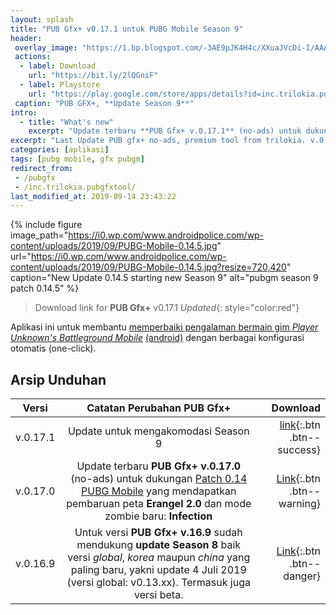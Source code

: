 ```yaml
---
layout: splash
title: "PUB Gfx+ v0.17.1 untuk PUBG Mobile Season 9"
header:
 overlay_image: "https://1.bp.blogspot.com/-3AE9pJK4H4c/XXuaJVcDi-I/AAAAAAAAPt0/vJyC67GKua4FgMH44HxYbBmQ2Y2v6LJAACLcBGAsYHQ/s1600/season-9.jpg"
 actions:
  - label: Download
    url: "https://bit.ly/2lQGniF"
  - label: Playstore
    url: "https://play.google.com/store/apps/details?id=inc.trilokia.pubgfxtool"
 caption: "PUB GFX+, **Update Season 9**"
intro:
  - title: "What's new"
    excerpt: "Update terbaru **PUB Gfx+ v.0.17.1** (no-ads) untuk dukungan Patch PUBGM Season 9"
excerpt: "Last Update PUB gfx+ no-ads, premium tool from trilokia. v.0.17.1" 
categories: [aplikasi]
tags: [pubg mobile, gfx pubgm]
redirect_from:
 - /pubgfx
 - /inc.trilokia.pubgfxtool/
last_modified_at: 2019-09-14 23:43:22
---
```

{% include figure image_path="https://i0.wp.com/www.androidpolice.com/wp-content/uploads/2019/09/PUBG-Mobile-0.14.5.jpg" url="https://i0.wp.com/www.androidpolice.com/wp-content/uploads/2019/09/PUBG-Mobile-0.14.5.jpg?resize=720,420" caption="New Update 0.14.5 starting new Season 9" alt="pubgm season 9 patch 0.14.5" %}

> Download link for **PUB Gfx+** v0.17.1 *Updated*{: style="color:red"}

Aplikasi ini untuk membantu [memperbaiki pengalaman bermain gim *Player Unknown's Battleground Mobile*](https://www.knoacc.org/2019/07/cara-meningkatkan-grafik-dan-performa-pubg-mobile.html) [(android)](https://play.google.com/store/apps/details?id=com.tencent.ig) dengan berbagai konfigurasi otomatis (one-click).

## Arsip Unduhan

| Versi | Catatan Perubahan PUB Gfx+ | Download |
|---|:---:|---:|
| v.0.17.1 | Update untuk mengakomodasi Season 9 | [link](https://bit.ly/2lQGniF){:.btn .btn--success}
| v.0.17.0 | Update terbaru **PUB Gfx+ v.0.17.0** (no-ads) untuk dukungan [Patch 0.14 PUBG Mobile](https://www.knoacc.org/2019/08/pubg-mobile-v014-sudah-bisa-diunduh.html) yang mendapatkan pembaruan peta **Erangel 2.0** dan mode zombie baru: **Infection** | [Link](https://bit.ly/2LmgUGC){:.btn .btn--warning} |
| v.0.16.9 | Untuk versi **PUB Gfx+ v.16.9** sudah mendukung **update Season 8** baik versi _global_, _korea_ maupun _china_ yang paling baru, yakni update 4 Juli 2019 (versi global: v0.13.xx). Termasuk juga versi beta. | [Link](https://bit.ly/30kYKvu){:.btn .btn--danger} |


